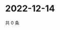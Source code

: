 # 2022-12-14

共 0 条

<!-- BEGIN WEIBO -->
<!-- 最后更新时间 Wed Dec 14 2022 13:01:01 GMT+0800 (China Standard Time) -->

<!-- END WEIBO -->
